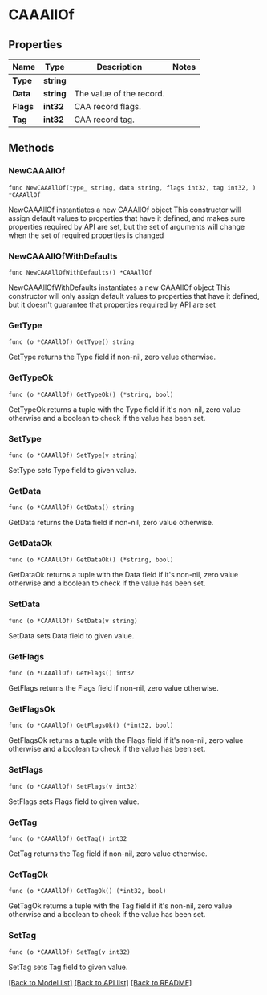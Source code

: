 # CAAAllOf

## Properties

Name | Type | Description | Notes
------------ | ------------- | ------------- | -------------
**Type** | **string** |  | 
**Data** | **string** | The value of the record. | 
**Flags** | **int32** | CAA record flags. | 
**Tag** | **int32** | CAA record tag. | 

## Methods

### NewCAAAllOf

`func NewCAAAllOf(type_ string, data string, flags int32, tag int32, ) *CAAAllOf`

NewCAAAllOf instantiates a new CAAAllOf object
This constructor will assign default values to properties that have it defined,
and makes sure properties required by API are set, but the set of arguments
will change when the set of required properties is changed

### NewCAAAllOfWithDefaults

`func NewCAAAllOfWithDefaults() *CAAAllOf`

NewCAAAllOfWithDefaults instantiates a new CAAAllOf object
This constructor will only assign default values to properties that have it defined,
but it doesn't guarantee that properties required by API are set

### GetType

`func (o *CAAAllOf) GetType() string`

GetType returns the Type field if non-nil, zero value otherwise.

### GetTypeOk

`func (o *CAAAllOf) GetTypeOk() (*string, bool)`

GetTypeOk returns a tuple with the Type field if it's non-nil, zero value otherwise
and a boolean to check if the value has been set.

### SetType

`func (o *CAAAllOf) SetType(v string)`

SetType sets Type field to given value.


### GetData

`func (o *CAAAllOf) GetData() string`

GetData returns the Data field if non-nil, zero value otherwise.

### GetDataOk

`func (o *CAAAllOf) GetDataOk() (*string, bool)`

GetDataOk returns a tuple with the Data field if it's non-nil, zero value otherwise
and a boolean to check if the value has been set.

### SetData

`func (o *CAAAllOf) SetData(v string)`

SetData sets Data field to given value.


### GetFlags

`func (o *CAAAllOf) GetFlags() int32`

GetFlags returns the Flags field if non-nil, zero value otherwise.

### GetFlagsOk

`func (o *CAAAllOf) GetFlagsOk() (*int32, bool)`

GetFlagsOk returns a tuple with the Flags field if it's non-nil, zero value otherwise
and a boolean to check if the value has been set.

### SetFlags

`func (o *CAAAllOf) SetFlags(v int32)`

SetFlags sets Flags field to given value.


### GetTag

`func (o *CAAAllOf) GetTag() int32`

GetTag returns the Tag field if non-nil, zero value otherwise.

### GetTagOk

`func (o *CAAAllOf) GetTagOk() (*int32, bool)`

GetTagOk returns a tuple with the Tag field if it's non-nil, zero value otherwise
and a boolean to check if the value has been set.

### SetTag

`func (o *CAAAllOf) SetTag(v int32)`

SetTag sets Tag field to given value.



[[Back to Model list]](../README.md#documentation-for-models) [[Back to API list]](../README.md#documentation-for-api-endpoints) [[Back to README]](../README.md)


